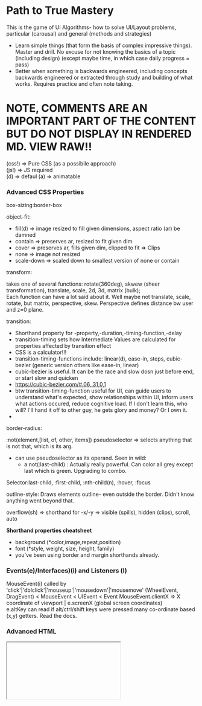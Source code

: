 # Path to True Mastery
This is the game of UI Algorithms- how to solve UI/Layout problems, particular (carousal) and general (methods and strategies)
- Learn simple things (that form the basis of complex impressive things). Master and drill. No excuse for not knowing the basics of a topic (including design) (except maybe time, in which case daily progress = pass)
- Better when something is backwards engineered, including concepts backwards engineered or extracted through study and building of what works. Requires practice and often note taking. 

# NOTE, COMMENTS ARE AN IMPORTANT PART OF THE CONTENT BUT DO NOT DISPLAY IN RENDERED MD. VIEW RAW!!
<!-- easier on the eyes for author to read -->

(css!) => Pure CSS (as a possibile approach)  
(js!) => JS required  
(d) => defaul
(a) => animatable

### Advanced CSS Properties

box-sizing:border-box 
<!-- enables including padding and border in an element's total w+h -->

object-fit: 
<!-- how an <img> or <video> should be resized to fit its container. -->
 <!-- Options:  -->
  - fill(d) => image resized to fill given dimensions, aspect ratio (ar) be damned
  - contain => preserves ar, resized to fit given dim
  - cover => preserves ar, fills given dim, clipped to fit => Clips
  - none => image not resized
  - scale-down => scaled down to smallest version of none or contain

transform: 
<!-- VERY POWERFUL PROPERTY in Modern Web Design -->
<!-- Rotate, scale, move or skew 2d or 3d element  -->
<!-- Learn transform and discover one of basic most powerful rendering UI tools. Can't do great CSS without transform -->
<!-- Modifies co-ordinate space of CSS visual formatting model -->
<!-- Options -->
takes one of several functions: rotate(360deg), skwew (sheer transformation), translate, scale, 2d, 3d, matrix (bulk);  
Each function can have a lot said about it. Well maybe not translate, scale, rotate, but matrix, perspective, skew.
Perspective defines distance bw user and z=0 plane.  

transition: 
 - Shorthand property for -property,-duration,-timing-function,-delay
 - transition-timing sets how Intermediate Values are calculated for properties affected by transition effect
 - CSS is a calculator!!! 
 - transition-timing-functions include: linear(d), ease-in, steps, cubic-bezier (generic version others like ease-in, linear)
 - cubic-bezier is useful. It can be the race and slow dosn just before end, or start slow and quicken
 - https://cubic-bezier.com/#.06,.31,0,1
 - btw transition-timing-function useful for UI, can guide users to understand what's expected, show relationships within UI, inform users what actions occured, reduce cognitive load. If I don't learn this, who will? I'll hand it off to other guy, he gets glory and money? Or I own it. 
 - 


border-radius:
<!-- You know what it does, you've used it. To remember it, think about it's name  -->
<!-- It also has a 1-to-4 value syntax (like margin or padding) -->
<!-- Ergo you can style individual corners differently -->

:not(element,[list, of, other, items]) pseudoselector => selects anything that is not that, which is its arg. 
<!-- There's math and functions in CSS -->
- can use pseudoselector as its operand. Seen in wild: 
  - a:not(:last-child) : Actually really powerful. Can color all grey except last which is green. Upgrading to combo. 

Selector:last-child, :first-child, :nth-child(n), :hover, :focus
<!-- selector at child level (i.e. not at palrent) Does not even need parent (anymore) -->

outline-style: Draws elements outline- even outside the border. Didn't know anything went beyond that.

overflow(sh) => shorthand for -x/-y => visible (spills), hidden (clips), scroll, auto 

**Shorthand properties cheatsheet**
<!-- reminder if values aren't set in shorthand they override previous values with inherit -->
- background (*color,image,repeat,position)
- font (*style, weight, size, height, family)
- you've been using border and margin shorthands already. 

### Events(e)/Interfaces)(i) and Listeners (l)

MouseEvent(i) called by 'click'|'dblclick'|'mouseup'|'mousedown'|'mousemove'
   (WheelEvent, DragEvent) < MouseEvent < UIEvent < Event 
    MouseEvent.clientX => X coordinate of viewport | e.screenX (global screen coordinates)  
    e.altKey can read if alt/ctrl/shift keys were pressed
    many co-ordinate based (x,y) getters. Read the docs. 




### Advanced HTML  
<iframe> => renders a whole new document object within a document object, viewport or browser window. 
<!-- Returns double flaoting point -->
<!-- used on mozilla.org to do demos. Classname used is 'sample-code-frame'. Should be self explanatory. Sandbox of demo in their case.  -->




### Patterns and Combinations seen in wild
1. querySelectorAll += loop += attach eventlistener/ callback function to each:
  -- Some elements can be invibisle or inaccessible to user in present state, requiring changes to allow opening (e.g. tree structure)
2. transform translate(x) transition --> trans trans trans
3. a:not(:last-child) --> get all but last. Duck Duck Greyduck
4. mousedown + mousemove + mouseup combo for drawing or dragging 
5. Position: Relative of Parent (does not move element unless you specify top|bottom|left|right-- but adds a new formatting context)
<!-- 5. position:relative top:50px left:50px anchor a button inside another component -->

### Learning Stack
-Media Queries  
-Animation  

## Components of a modern website  
Just look around (as this repo is built up)

Buttons Buttons. What is a button, what makes a button a button? It's semantic to use a <button> tag but isn't <a> also semantic? in just a few lines of css Moz;//a on codepen rendered <a> tags to look like buttons (while illustrating transition). Form and function. They wanted to illustrate transition. Color was the transition property, duration was 1 second (interval), timing func was ease-out.  


# Personal Notes:
Must understand the event model. You're getting a good handle on the DOM model. You thought you knew the box model but today you learned and read about the box tree generation, and flow. There is so much more to learn. Beware of false expectations from ignorance (i.e. you shouldn't be able to do stuff without certain knowledge that you don't even know you don't have. Get the knowledge and then assess yourself).
Event model is next big thing. See events as triggers. See them as values passed. HOw are they captured? What data/payload do they carry (e.g. target/.value)? Click is key event easy to understand, but get broader. Load event. Think more abstractly, like a machine. Like the compiler/interpreter/renderer. Mouseover events. Event listeners-- they consume resources? So an element is what listens, when instructed to by JS? JS instructs client browser to assign listener to given element, and it consumes resources? Does it tick or poll? Does it require garbage collection (at least in edge cases? -- there must be a reason why my forward/backwards buttons snapped quick but when I did the same functionality with keypresses inside modal, by 5th forward press it was lagging and hanging. Is this garbage collection thing, or node --hmm yeah, if node element is removed from DOM, seems it would follow the listener is too, but if the listener is more general to the container or a node that won't be taken away, it would linger. But did I add multiple on each page of modal? And how dose that work 'time complexity' wise. Is it O(n)? If so, it shouldn't hang after 5. Curious. And what when they have the same function (actually same listener function on same key. Do they override?)
Transition is an event, whose parent is event. 
- Does this mean the coding or abstract model of CSS is OOP? It is OOP like, even if its implementation is not, which I wouldn't see why it's not. It is. It has to be. But they talk of inheritance. Event is parent. TransitionEvent is one child of Event parent. Think in OOP terms. Will help your career, to start thinking early, often and at highest levels of hierarchy. 

I think I struggled with UI because I never dove deep into it. There are so many places to get templaes. You have to have a core base independent understanding though. Templates should not be a crutch but a tool that you can totally wield and work your way around. But they're everywhere. But to really master this you have to study systematically. 